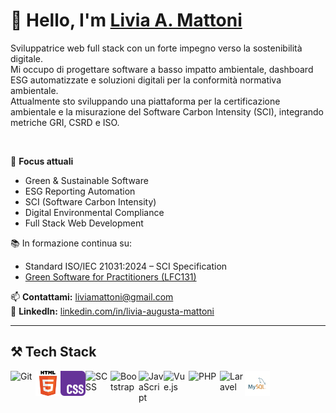 # 🌱 Hello, I'm [Livia A. Mattoni](https://github.com/liviaAugusta)

Sviluppatrice web full stack con un forte impegno verso la sostenibilità digitale.  
Mi occupo di progettare software a basso impatto ambientale, dashboard ESG automatizzate e soluzioni digitali per la conformità normativa ambientale.  
Attualmente sto sviluppando una piattaforma per la certificazione ambientale e la misurazione del Software Carbon Intensity (SCI), integrando metriche GRI, CSRD e ISO.

<br>

🎯 **Focus attuali**
- Green & Sustainable Software  
- ESG Reporting Automation  
- SCI (Software Carbon Intensity)  
- Digital Environmental Compliance  
- Full Stack Web Development  

📚 In formazione continua su:
- Standard ISO/IEC 21031:2024 – SCI Specification  
- [Green Software for Practitioners (LFC131)](https://training.linuxfoundation.org/training/green-software-for-practitioners-lfs131/)  

📫 **Contattami:** liviamattoni@gmail.com  
🔗 **LinkedIn:** [linkedin.com/in/livia-augusta-mattoni](https://www.linkedin.com/in/livia-augusta-mattoni/)

---

## ⚒️ Tech Stack

<img align='left' alt='Git' title="Git" src="https://i.pinimg.com/originals/01/e5/00/01e500fca29c045d432b64f285f9c229.png" width='40'>
<img align='left' alt='HTML' title="HTML 5" src="https://raw.githubusercontent.com/github/explore/80688e429a7d4ef2fca1e82350fe8e3517d3494d/topics/html/html.png" width='40'>
<img align='left' alt='CSS' title="CSS 3" src="https://raw.githubusercontent.com/github/explore/80688e429a7d4ef2fca1e82350fe8e3517d3494d/topics/css/css.png" width='40'>
<img align='left' alt='SCSS' title="SCSS" src="https://sass-lang.com/assets/img/styleguide/seal-color.png" width='40'>
<img align='left' alt='Bootstrap' title="Bootstrap" src="https://getbootstrap.com/docs/5.0/assets/brand/bootstrap-logo.svg" width='45'>
<img align='left' alt='JavaScript' title="JavaScript" src="https://upload.wikimedia.org/wikipedia/commons/6/6a/JavaScript-logo.png" width='40'>
<img align='left' alt='Vue.js' title="Vue.js" src="https://cdn.jsdelivr.net/gh/devicons/devicon/icons/vuejs/vuejs-original.svg" width='40'>
<img align='left' alt='PHP' title="PHP" src="https://www.php.net/images/logos/new-php-logo.svg" width='50'>
<img align='left' alt='Laravel' title="Laravel" src="https://laravel.com/img/logomark.min.svg" width='40'>
<img align='left' alt='MySQL' title="MySQL" src="https://raw.githubusercontent.com/github/explore/master/topics/mysql/mysql.png" width='40'>

<br><br>

<!---
liviaAugusta/liviaAugusta is a ✨ special ✨ repository because its `README.md` (this file) appears on your GitHub profile.
--->
